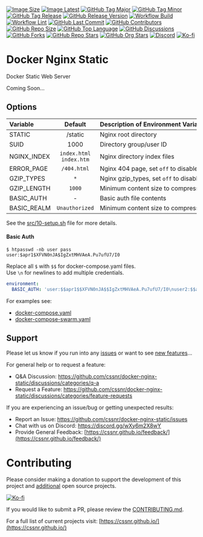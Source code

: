 [![Image Size](https://badges.cssnr.com/ghcr/size/cssnr/docker-nginx-static)](https://github.com/cssnr/docker-nginx-static/pkgs/container/docker-nginx-static)
[![Image Latest](https://badges.cssnr.com/ghcr/tags/cssnr/docker-nginx-static/latest)](https://github.com/cssnr/docker-nginx-static/pkgs/container/docker-nginx-static)
[![GitHub Tag Major](https://img.shields.io/github/v/tag/cssnr/docker-nginx-static?sort=semver&filter=!*.*&logo=git&logoColor=white&labelColor=585858&label=%20)](https://github.com/cssnr/docker-nginx-static/tags)
[![GitHub Tag Minor](https://img.shields.io/github/v/tag/cssnr/docker-nginx-static?sort=semver&filter=!*.*.*&logo=git&logoColor=white&labelColor=585858&label=%20)](https://github.com/cssnr/docker-nginx-static/releases)
[![GitHub Tag Release](https://img.shields.io/github/v/tag/cssnr/docker-nginx-static?sort=semver&filter=!*.*.*.*&logo=git&logoColor=white&labelColor=585858&label=%20)](https://github.com/cssnr/docker-nginx-static/releases/latest)
[![GitHub Release Version](https://img.shields.io/github/v/release/cssnr/docker-nginx-static?logo=github)](https://github.com/cssnr/docker-nginx-static/releases/latest)
[![Workflow Build](https://img.shields.io/github/actions/workflow/status/cssnr/docker-nginx-static/build.yaml?logo=cachet&label=build)](https://github.com/cssnr/docker-nginx-static/actions/workflows/build.yaml)
[![Workflow Lint](https://img.shields.io/github/actions/workflow/status/cssnr/docker-nginx-static/lint.yaml?logo=cachet&label=lint)](https://github.com/cssnr/docker-nginx-static/actions/workflows/lint.yaml)
[![GitHub Last Commit](https://img.shields.io/github/last-commit/cssnr/docker-nginx-static?logo=github&label=updated)](https://github.com/cssnr/docker-nginx-static/pulse)
[![GitHub Contributors](https://img.shields.io/github/contributors-anon/cssnr/docker-nginx-static?logo=github)](https://github.com/cssnr/docker-nginx-static/graphs/contributors)
[![GitHub Repo Size](https://img.shields.io/github/repo-size/cssnr/docker-nginx-static?logo=bookstack&logoColor=white&label=repo%20size)](https://github.com/cssnr/docker-nginx-static?tab=readme-ov-file#readme)
[![GitHub Top Language](https://img.shields.io/github/languages/top/cssnr/docker-nginx-static?logo=htmx)](https://github.com/cssnr/docker-nginx-static/tree/master/src)
[![GitHub Discussions](https://img.shields.io/github/discussions/cssnr/docker-nginx-static?logo=github)](https://github.com/cssnr/docker-nginx-static/discussions)
[![GitHub Forks](https://img.shields.io/github/forks/cssnr/docker-nginx-static?style=flat&logo=github)](https://github.com/cssnr/docker-nginx-static/forks)
[![GitHub Repo Stars](https://img.shields.io/github/stars/cssnr/docker-nginx-static?style=flat&logo=github)](https://github.com/cssnr/docker-nginx-static/stargazers)
[![GitHub Org Stars](https://img.shields.io/github/stars/cssnr?style=flat&logo=github&label=org%20stars)](https://cssnr.github.io/)
[![Discord](https://img.shields.io/discord/899171661457293343?logo=discord&logoColor=white&label=discord&color=7289da)](https://discord.gg/wXy6m2X8wY)
[![Ko-fi](https://img.shields.io/badge/Ko--fi-72a5f2?logo=kofi&label=support)](https://ko-fi.com/cssnr)

# Docker Nginx Static

Docker Static Web Server

Coming Soon...

## Options

| Variable    |        Default         | Description&nbsp;of&nbsp;Environment&nbsp;Variable |
| :---------- | :--------------------: | :------------------------------------------------- |
| STATIC      |        /static         | Nginx root directory                               |
| SUID        |          1000          | Directory group/user ID                            |
| NGINX_INDEX | `index.html index.htm` | Nginx directory index files                        |
| ERROR_PAGE  |      `/404.html`       | Nginx 404 page, set `off` to disable               |
| GZIP_TYPES  |          `*`           | Nginx gzip_types, set `off` to disable             |
| GZIP_LENGTH |         `1000`         | Minimum content size to compress                   |
| BASIC_AUTH  |           -            | Basic auth file contents                           |
| BASIC_REALM |     `Unauthorized`     | Minimum content size to compress                   |

See the [src/10-setup.sh](src/10-setup.sh) file for more details.

#### Basic Auth

```shell
$ htpasswd -nb user pass
user:$apr1$XFVN0nJA$IgZxtMHVAeA.Pu7ufU7/I0
```

Replace all `$` with `$$` for docker-compose.yaml files.  
Use `\n` for newlines to add multiple credentials.

```yaml
environment:
  BASIC_AUTH: 'user:$$apr1$$XFVN0nJA$$IgZxtMHVAeA.Pu7ufU7/I0\nuser2:$$apr1$$vswJgdwo$$2XkDOrvJFQ2pKwrXqGeWM0'
```

For examples see:

- [docker-compose.yaml](docker-compose.yaml)
- [docker-compose-swarm.yaml](docker-compose-swarm.yaml)

## Support

Please let us know if you run into any [issues](https://github.com/cssnr/docker-nginx-static/issues)
or want to see [new features](https://github.com/cssnr/docker-nginx-static/discussions/categories/feature-requests)...

For general help or to request a feature:

- Q&A Discussion: https://github.com/cssnr/docker-nginx-static/discussions/categories/q-a
- Request a Feature: https://github.com/cssnr/docker-nginx-static/discussions/categories/feature-requests

If you are experiencing an issue/bug or getting unexpected results:

- Report an Issue: https://github.com/cssnr/docker-nginx-static/issues
- Chat with us on Discord: https://discord.gg/wXy6m2X8wY
- Provide General Feedback: [https://cssnr.github.io/feedback/](https://cssnr.github.io/feedback/)

# Contributing

Please consider making a donation to support the development of this project
and [additional](https://cssnr.com/) open source projects.

[![Ko-fi](https://ko-fi.com/img/githubbutton_sm.svg)](https://ko-fi.com/cssnr)

If you would like to submit a PR, please review the [CONTRIBUTING.md](#contributing-ov-file).

For a full list of current projects visit: [https://cssnr.github.io/](https://cssnr.github.io/)
